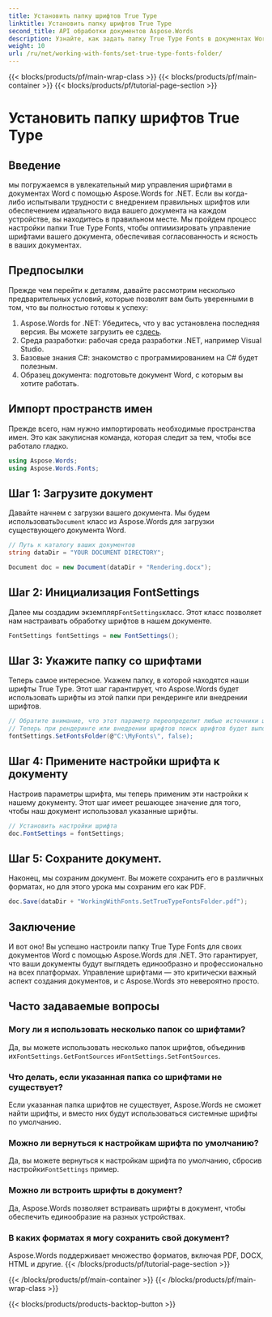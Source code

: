 ```yaml
---
title: Установить папку шрифтов True Type
linktitle: Установить папку шрифтов True Type
second_title: API обработки документов Aspose.Words
description: Узнайте, как задать папку True Type Fonts в документах Word с помощью Aspose.Words для .NET. Следуйте нашему подробному пошаговому руководству, чтобы обеспечить единообразное управление шрифтами.
weight: 10
url: /ru/net/working-with-fonts/set-true-type-fonts-folder/
---
```


{{< blocks/products/pf/main-wrap-class >}}
{{< blocks/products/pf/main-container >}}
{{< blocks/products/pf/tutorial-page-section >}}

# Установить папку шрифтов True Type

## Введение

мы погружаемся в увлекательный мир управления шрифтами в документах Word с помощью Aspose.Words for .NET. Если вы когда-либо испытывали трудности с внедрением правильных шрифтов или обеспечением идеального вида вашего документа на каждом устройстве, вы находитесь в правильном месте. Мы пройдем процесс настройки папки True Type Fonts, чтобы оптимизировать управление шрифтами вашего документа, обеспечивая согласованность и ясность в ваших документах.

## Предпосылки

Прежде чем перейти к деталям, давайте рассмотрим несколько предварительных условий, которые позволят вам быть уверенными в том, что вы полностью готовы к успеху:

1.  Aspose.Words for .NET: Убедитесь, что у вас установлена последняя версия. Вы можете загрузить ее с[здесь](https://releases.aspose.com/words/net/).
2. Среда разработки: рабочая среда разработки .NET, например Visual Studio.
3. Базовые знания C#: знакомство с программированием на C# будет полезным.
4. Образец документа: подготовьте документ Word, с которым вы хотите работать.

## Импорт пространств имен

Прежде всего, нам нужно импортировать необходимые пространства имен. Это как закулисная команда, которая следит за тем, чтобы все работало гладко.

```csharp
using Aspose.Words;
using Aspose.Words.Fonts;
```

## Шаг 1: Загрузите документ

 Давайте начнем с загрузки вашего документа. Мы будем использовать`Document` класс из Aspose.Words для загрузки существующего документа Word.

```csharp
// Путь к каталогу ваших документов
string dataDir = "YOUR DOCUMENT DIRECTORY";

Document doc = new Document(dataDir + "Rendering.docx");
```

## Шаг 2: Инициализация FontSettings

 Далее мы создадим экземпляр`FontSettings`класс. Этот класс позволяет нам настраивать обработку шрифтов в нашем документе.

```csharp
FontSettings fontSettings = new FontSettings();
```

## Шаг 3: Укажите папку со шрифтами

Теперь самое интересное. Укажем папку, в которой находятся наши шрифты True Type. Этот шаг гарантирует, что Aspose.Words будет использовать шрифты из этой папки при рендеринге или внедрении шрифтов.

```csharp
// Обратите внимание, что этот параметр переопределит любые источники шрифтов по умолчанию, поиск которых выполняется по умолчанию.
// Теперь при рендеринге или внедрении шрифтов поиск шрифтов будет выполняться только в этих папках.
fontSettings.SetFontsFolder(@"C:\MyFonts\", false);
```

## Шаг 4: Примените настройки шрифта к документу

Настроив параметры шрифта, мы теперь применим эти настройки к нашему документу. Этот шаг имеет решающее значение для того, чтобы наш документ использовал указанные шрифты.

```csharp
// Установить настройки шрифта
doc.FontSettings = fontSettings;
```

## Шаг 5: Сохраните документ.

Наконец, мы сохраним документ. Вы можете сохранить его в различных форматах, но для этого урока мы сохраним его как PDF.

```csharp
doc.Save(dataDir + "WorkingWithFonts.SetTrueTypeFontsFolder.pdf");
```

## Заключение

И вот оно! Вы успешно настроили папку True Type Fonts для своих документов Word с помощью Aspose.Words для .NET. Это гарантирует, что ваши документы будут выглядеть единообразно и профессионально на всех платформах. Управление шрифтами — это критически важный аспект создания документов, и с Aspose.Words это невероятно просто.

## Часто задаваемые вопросы

### Могу ли я использовать несколько папок со шрифтами?
 Да, вы можете использовать несколько папок шрифтов, объединив их`FontSettings.GetFontSources` и`FontSettings.SetFontSources`.

### Что делать, если указанная папка со шрифтами не существует?
Если указанная папка шрифтов не существует, Aspose.Words не сможет найти шрифты, и вместо них будут использоваться системные шрифты по умолчанию.

### Можно ли вернуться к настройкам шрифта по умолчанию?
 Да, вы можете вернуться к настройкам шрифта по умолчанию, сбросив настройки`FontSettings` пример.

### Можно ли встроить шрифты в документ?
Да, Aspose.Words позволяет встраивать шрифты в документ, чтобы обеспечить единообразие на разных устройствах.

### В каких форматах я могу сохранить свой документ?
Aspose.Words поддерживает множество форматов, включая PDF, DOCX, HTML и другие.
{{< /blocks/products/pf/tutorial-page-section >}}

{{< /blocks/products/pf/main-container >}}
{{< /blocks/products/pf/main-wrap-class >}}

{{< blocks/products/products-backtop-button >}}
